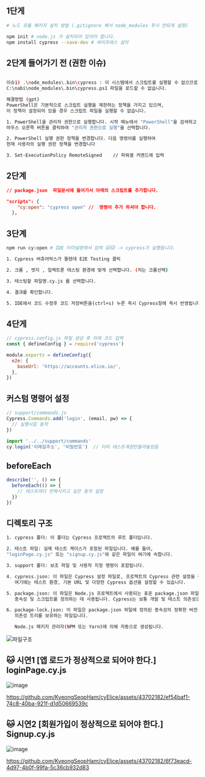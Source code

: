 ## 1단게
```bash
# 노드 모듈 패키지 설치 방법 (.gitignore 해서 node_modules 푸시 안되게 설정)

npm init # node.js 가 설치되어 있어야 합니다.
npm install cypress --save-dev # 싸이프레스 설치
```


## 2단계 들어가기 전 (권한 이슈)
```bash

이슈1) .\node_modules\.bin\cypress : 이 시스템에서 스크립트를 실행할 수 없으므로
C:\nabi\node_modules\.bin\cypress.ps1 파일을 로드할 수 없습니다.

해결방법 (gpt)
PowerShell은 기본적으로 스크립트 실행을 제한하는 정책을 가지고 있으며,
이 정책이 설정되어 있을 경우 스크립트 파일을 실행할 수 없습니다.

1. PowerShell을 관리자 권한으로 실행합니다. 시작 메뉴에서 "PowerShell"을 검색하고
마우스 오른쪽 버튼을 클릭하여 "관리자 권한으로 실행"을 선택합니다.

2. PowerShell 실행 권한 정책을 변경합니다. 다음 명령어를 실행하여
현재 사용자의 실행 권한 정책을 변경합니다

3. Set-ExecutionPolicy RemoteSigned    // 파워셀 커멘드에 입력
```

## 2단계
```json
// package.json  파일문서에 들어가서 아래의 스크립트를 추가합니다.

"scripts": {
    "cy:open": "cypress open" //  명령어 추가 하셔야 합니다.
  },
```

## 3단계
```bash
npm run cy:open # IDE 터미널창에서 입력 🐱🐱 -> cypress가 실행됩니다. 

1. Cypress 버츄어박스가 뜰텐데 E2E Testing 클릭 

2. 크롬 , 엣지 , 일렉트론 테스팅 환경에 맞게 선택합니다. (저는 크롬선택)

3. 테스팅할 파일명.cy.js 를 선택합니다.

4. 결과를 확인합니다.

5. IDE에서 코드 수정후 코드 저장버튼을(ctrl+s) 누른 즉시 Cypress창에 즉시 반영됩니다.

```


## 4단게 
```js
// cypress.config.js 파일 생성 후 아래 코드 입력
const { defineConfig } = require('cypress')

module.exports = defineConfig({
  e2e: {
    baseUrl: 'https://accounts.elice.io/',
  },
})
```

## 커스텀 명령어 설정
```js
// support/commands.js
Cypress.Commands.add('login', (email, pw) => {
  // 실행시킬 동작
})

import '../../support/commands'
cy.login('이메일주소', '비밀번호')  // 이미 테스트계정만들어놓았음
```

## beforeEach
```js
describe('', () => {
  beforeEach(() => {
    // 테스트마다 반복시키고 싶은 동작 설정
  })
})
```

## 디렉토리 구조
```bash
1. cypress 폴더: 이 폴더는 Cypress 프로젝트의 루트 폴더입니다.

2. 테스트 파일: 실제 테스트 케이스가 포함된 파일입니다. 예를 들어,
"loginPage.cy.js" 또는 "signup.cy.js"와 같은 파일이 여기에 속합니다.

3. support 폴더: 보조 파일 및 사용자 지정 명령이 포함됩니다.

4. cypress.json: 이 파일은 Cypress 설정 파일로, 프로젝트의 Cypress 관련 설정을 구성하는 데 사용됩니다.
   여기에는 테스트 환경, 기본 URL 및 다양한 Cypress 옵션을 설정할 수 있습니다.

5. package.json: 이 파일은 Node.js 프로젝트에서 사용되는 표준 package.json 파일이며, 프로젝트의
   종속성 및 스크립트를 정의하는 데 사용됩니다. Cypress는 보통 개발 및 테스트 의존성으로 이 파일에 포함됩니다.

6. package-lock.json: 이 파일은 package.json 파일에 정의된 종속성의 정확한 버전 및
   의존성 트리를 보유하는 파일입니다.

   Node.js 패키지 관리자(NPM 또는 Yarn)에 의해 자동으로 생성됩니다.
```

![파일구조](https://github.com/KyeongSeopHam/cyElice/assets/43702182/c6c49290-a29c-41e0-b62b-8a3b0457ca4a)


## 🐱 시연1 [앱 로드가 정상적으로 되어야 한다.] loginPage.cy.js
![image](https://github.com/KyeongSeopHam/cyElice/assets/43702182/401aabe1-4b26-4bca-adb4-a1932478dfef)


https://github.com/KyeongSeopHam/cyElice/assets/43702182/ef54baf1-74c8-40ba-921f-d1d50669539c


## 🐱 시연2 [회원가입이 정상적으로 되어야 한다.] Signup.cy.js

![image](https://github.com/KyeongSeopHam/cyElice/assets/43702182/29d973d0-5489-456f-868c-d9c43cfb95cb)

https://github.com/KyeongSeopHam/cyElice/assets/43702182/6f73eacd-4d97-4b0f-99fa-5c36cb932d83








